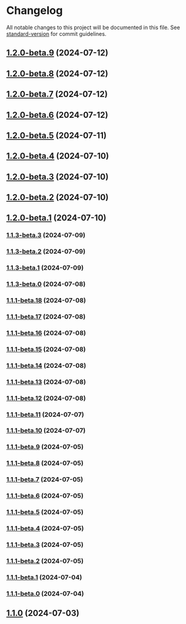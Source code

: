 # Changelog

All notable changes to this project will be documented in this file. See [standard-version](https://github.com/conventional-changelog/standard-version) for commit guidelines.

## [1.2.0-beta.9](https://github-serping/serping/serping/compare/v1.2.0-beta.8...v1.2.0-beta.9) (2024-07-12)

## [1.2.0-beta.8](https://github-serping/serping/serping/compare/v1.2.0-beta.7...v1.2.0-beta.8) (2024-07-12)

## [1.2.0-beta.7](https://github-serping/serping/serping/compare/v1.2.0-beta.6...v1.2.0-beta.7) (2024-07-12)

## [1.2.0-beta.6](https://github-serping/serping/serping/compare/v1.2.0-beta.5...v1.2.0-beta.6) (2024-07-12)

## [1.2.0-beta.5](https://github-serping/serping/serping/compare/v1.2.0-beta.4...v1.2.0-beta.5) (2024-07-11)

## [1.2.0-beta.4](https://github-serping/serping/serping/compare/v1.2.0-beta.3...v1.2.0-beta.4) (2024-07-10)

## [1.2.0-beta.3](https://github-serping/serping/serping/compare/v1.2.0-beta.2...v1.2.0-beta.3) (2024-07-10)

## [1.2.0-beta.2](https://github-serping/serping/serping/compare/v1.1.3-beta.3...v1.2.0-beta.2) (2024-07-10)

## [1.2.0-beta.1](https://github-serping/serping/serping/compare/v1.1.3-beta.3...v1.2.0-beta.1) (2024-07-10)

### [1.1.3-beta.3](https://github-serping/serping/serping/compare/v1.1.3-beta.2...v1.1.3-beta.3) (2024-07-09)

### [1.1.3-beta.2](https://github-serping/serping/serping/compare/v1.1.3-beta.1...v1.1.3-beta.2) (2024-07-09)

### [1.1.3-beta.1](https://github-serping/serping/serping/compare/v1.1.3-beta.0...v1.1.3-beta.1) (2024-07-09)

### [1.1.3-beta.0](https://github-serping/serping/serping/compare/v1.1.1-beta.18...v1.1.3-beta.0) (2024-07-08)

### [1.1.1-beta.18](https://github-serping/serping/serping/compare/v1.1.1-beta.17...v1.1.1-beta.18) (2024-07-08)

### [1.1.1-beta.17](https://github-serping/serping/serping/compare/v1.1.1-beta.16...v1.1.1-beta.17) (2024-07-08)

### [1.1.1-beta.16](https://github-serping/serping/serping/compare/v1.1.1-beta.15...v1.1.1-beta.16) (2024-07-08)

### [1.1.1-beta.15](https://github-serping/serping/serping/compare/v1.1.1-beta.14...v1.1.1-beta.15) (2024-07-08)

### [1.1.1-beta.14](https://github-serping/serping/serping/compare/v1.1.1-beta.13...v1.1.1-beta.14) (2024-07-08)

### [1.1.1-beta.13](https://github-serping/serping/serping/compare/v1.1.1-beta.12...v1.1.1-beta.13) (2024-07-08)

### [1.1.1-beta.12](https://github-serping/serping/serping/compare/v1.1.1-beta.11...v1.1.1-beta.12) (2024-07-08)

### [1.1.1-beta.11](https://github-serping/serping/serping/compare/v1.1.1-beta.10...v1.1.1-beta.11) (2024-07-07)

### [1.1.1-beta.10](https://github-serping/serping/serping/compare/v1.1.1-beta.9...v1.1.1-beta.10) (2024-07-07)

### [1.1.1-beta.9](https://github-serping/serping/serping/compare/v1.1.1-beta.8...v1.1.1-beta.9) (2024-07-05)

### [1.1.1-beta.8](https://github-serping/serping/serping/compare/v1.1.1-beta.7...v1.1.1-beta.8) (2024-07-05)

### [1.1.1-beta.7](https://github-serping/serping/serping/compare/v1.1.1-beta.6...v1.1.1-beta.7) (2024-07-05)

### [1.1.1-beta.6](https://github-serping/serping/serping/compare/v1.1.1-beta.4...v1.1.1-beta.6) (2024-07-05)

### [1.1.1-beta.5](https://github-serping/serping/serping/compare/v1.1.1-beta.4...v1.1.1-beta.5) (2024-07-05)

### [1.1.1-beta.4](https://github-serping/serping/serping/compare/v1.1.1-beta.3...v1.1.1-beta.4) (2024-07-05)

### [1.1.1-beta.3](https://github-serping/serping/serping/compare/v1.1.1-beta.2...v1.1.1-beta.3) (2024-07-05)

### [1.1.1-beta.2](https://github-serping/serping/serping/compare/v1.1.0...v1.1.1-beta.2) (2024-07-05)

### [1.1.1-beta.1](https://github-serping/serping/serping/compare/v1.1.1-beta.0...v1.1.1-beta.1) (2024-07-04)

### [1.1.1-beta.0](https://github-serping/serping/serping/compare/v1.0.7...v1.1.1-beta.0) (2024-07-04)

## [1.1.0](https://github-serping/serping/serping/compare/v1.0.7...v1.1.0) (2024-07-03)

